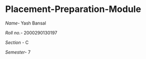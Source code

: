 # Placement-Preparation-Module
*Name-* Yash Bansal

*Roll no.-* 2000290130197

*Section -* C

*Semester-* 7
